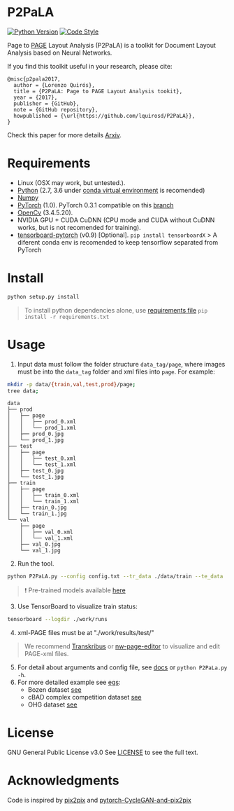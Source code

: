 P2PaLA
======

[![Python Version](https://img.shields.io/badge/python-2.7%2C%203.6-blue.svg)](https://www.python.org/)
[![Code Style](https://img.shields.io/badge/code%20style-black-000000.svg)](https://github.com/ambv/black)

Page to [PAGE](http://www.primaresearch.org/tools/PAGELibraries) Layout Analysis (P2PaLA) is a toolkit for Document Layout Analysis based on Neural Networks.

If you find this toolkit useful in your research, please cite:
```
@misc{p2pala2017,
  author = {Lorenzo Quirós},
  title = {P2PaLA: Page to PAGE Layout Analysis tookit},
  year = {2017},
  publisher = {GitHub},
  note = {GitHub repository},
  howpublished = {\url{https://github.com/lquirosd/P2PaLA}},
}
```
Check this paper for more details [Arxiv](https://arxiv.org/abs/1806.08852).



Requirements
===========

- Linux (OSX may work, but untested.).
- [Python](https://www.python.org/) (2.7, 3.6 under [conda virtual environment](https://www.anaconda.com/download/#linux) is recomended)
- [Numpy](http://www.numpy.org/) <!--- (installed by default using conda) -->
- [PyTorch](http://pytorch.org) (1.0). PyTorch 0.3.1 compatible on this [branch](https://github.com/lquirosd/P2PaLA/tree/PyTorch-v0.3.1)
- [OpenCv](https://github.com/opencv/opencv/releases/tag/3.4.5) (3.4.5.20). <!--- `conda install -c menpo opencv` -->
- NVIDIA GPU + CUDA CuDNN (CPU mode and CUDA without CuDNN works, but is not recomended for training).
- [tensorboard-pytorch](https://github.com/lanpa/tensorboard-pytorch) (v0.9) [Optional]. `pip install tensorboardX` > A diferent conda env is recomended to keep tensorflow separated from PyTorch

Install
=======
```bash
python setup.py install
```

> To install python dependencies alone, use [requirements file](requirements.txt) `pip install -r requirements.txt`

Usage
=====
1. Input data must follow the folder structure `data_tag/page`, where images must be into the `data_tag` folder and xml files into `page`. For example:
```bash
mkdir -p data/{train,val,test,prod}/page;
tree data;
```

```
data
├── prod
│   ├── page
│   │   ├── prod_0.xml
│   │   └── prod_1.xml
│   ├── prod_0.jpg
│   └── prod_1.jpg
├── test
│   ├── page
│   │   ├── test_0.xml
│   │   └── test_1.xml
│   ├── test_0.jpg
│   └── test_1.jpg
├── train
│   ├── page
│   │   ├── train_0.xml
│   │   └── train_1.xml
│   ├── train_0.jpg
│   └── train_1.jpg
└── val
    ├── page
    │   ├── val_0.xml
    │   └── val_1.xml
    ├── val_0.jpg
    └── val_1.jpg
```

2. Run the tool.

```bash
python P2PaLA.py --config config.txt --tr_data ./data/train --te_data ./data/test --log_comment "_foo"
```
> :exclamation: Pre-trained models available [here](egs/pre_trained)

3. Use TensorBoard to visualize train status:

```bash
tensorboard --logdir ./work/runs
```
4. xml-PAGE files must be at "./work/results/test/"

> We recommend [Transkribus](https://transkribus.eu/Transkribus/) or [nw-page-editor](https://github.com/mauvilsa/nw-page-editor) 
> to visualize and edit PAGE-xml files.

5. For detail about arguments and config file, see [docs](docs) or `python P2PaLa.py -h`. 
6. For more detailed example see [egs](egs):
    * Bozen dataset [see](egs/Bozen)
    * cBAD complex competition dataset [see](egs/cBAD_complex)
    * OHG dataset [see](egs/OHG)


License
=======
GNU General Public License v3.0
See [LICENSE](LICENSE) to see the full text.

Acknowledgments
===============
Code is inspired by [pix2pix](https://github.com/phillipi/pix2pix) and [pytorch-CycleGAN-and-pix2pix](https://github.com/junyanz/pytorch-CycleGAN-and-pix2pix)


